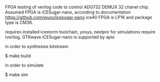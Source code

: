 FPGA testing of verilog code to control ADG732 DEMUX 32 chanel chip.
Assumed FPGA is iCESugar-nano, according to documentation https://github.com/wuxx/icesugar-nano
ice40 FPGA is LP1K and package type is CM36.

requires installed icestorm toolchain, yosys, nextpnr
for simulations require iverilog, GTKwave
iCESugar-nano is supported by apio

in order to synthesise bitstream

$ make build 

in order to simulate

$ make sim
